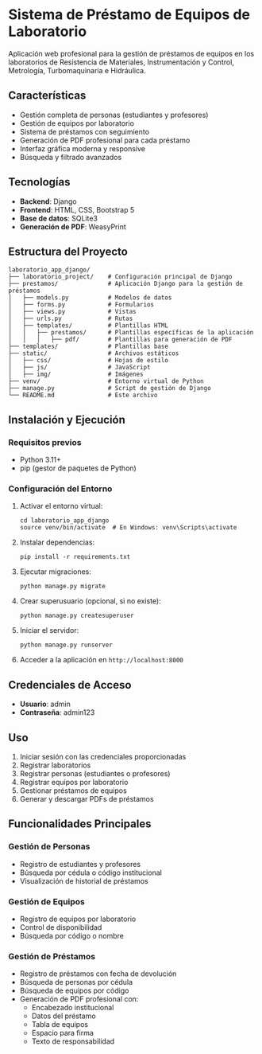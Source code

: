 # Sistema de Préstamo de Equipos de Laboratorio

Aplicación web profesional para la gestión de préstamos de equipos en los laboratorios de Resistencia de Materiales, Instrumentación y Control, Metrología, Turbomaquinaria e Hidráulica.

## Características

- Gestión completa de personas (estudiantes y profesores)
- Gestión de equipos por laboratorio
- Sistema de préstamos con seguimiento
- Generación de PDF profesional para cada préstamo
- Interfaz gráfica moderna y responsive
- Búsqueda y filtrado avanzados

## Tecnologías

- **Backend**: Django
- **Frontend**: HTML, CSS, Bootstrap 5
- **Base de datos**: SQLite3
- **Generación de PDF**: WeasyPrint

## Estructura del Proyecto

```
laboratorio_app_django/
├── laboratorio_project/    # Configuración principal de Django
├── prestamos/              # Aplicación Django para la gestión de préstamos
│   ├── models.py           # Modelos de datos
│   ├── forms.py            # Formularios
│   ├── views.py            # Vistas
│   ├── urls.py             # Rutas
│   ├── templates/          # Plantillas HTML
│   │   ├── prestamos/      # Plantillas específicas de la aplicación
│   │   │   ├── pdf/        # Plantillas para generación de PDF
├── templates/              # Plantillas base
├── static/                 # Archivos estáticos
│   ├── css/                # Hojas de estilo
│   ├── js/                 # JavaScript
│   ├── img/                # Imágenes
├── venv/                   # Entorno virtual de Python
├── manage.py               # Script de gestión de Django
└── README.md               # Este archivo
```

## Instalación y Ejecución

### Requisitos previos

- Python 3.11+
- pip (gestor de paquetes de Python)

### Configuración del Entorno

1. Activar el entorno virtual:
   ```
   cd laboratorio_app_django
   source venv/bin/activate  # En Windows: venv\Scripts\activate
   ```

2. Instalar dependencias:
   ```
   pip install -r requirements.txt
   ```

3. Ejecutar migraciones:
   ```
   python manage.py migrate
   ```

4. Crear superusuario (opcional, si no existe):
   ```
   python manage.py createsuperuser
   ```

5. Iniciar el servidor:
   ```
   python manage.py runserver
   ```

6. Acceder a la aplicación en `http://localhost:8000`

## Credenciales de Acceso

- **Usuario**: admin
- **Contraseña**: admin123

## Uso

1. Iniciar sesión con las credenciales proporcionadas
2. Registrar laboratorios
3. Registrar personas (estudiantes o profesores)
4. Registrar equipos por laboratorio
5. Gestionar préstamos de equipos
6. Generar y descargar PDFs de préstamos

## Funcionalidades Principales

### Gestión de Personas
- Registro de estudiantes y profesores
- Búsqueda por cédula o código institucional
- Visualización de historial de préstamos

### Gestión de Equipos
- Registro de equipos por laboratorio
- Control de disponibilidad
- Búsqueda por código o nombre

### Gestión de Préstamos
- Registro de préstamos con fecha de devolución
- Búsqueda de personas por cédula
- Búsqueda de equipos por código
- Generación de PDF profesional con:
  - Encabezado institucional
  - Datos del préstamo
  - Tabla de equipos
  - Espacio para firma
  - Texto de responsabilidad
